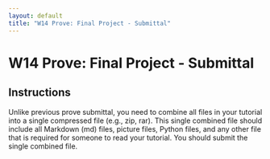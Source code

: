 ```yaml
---
layout: default
title: "W14 Prove: Final Project - Submittal"
---
```


# W14 Prove: Final Project - Submittal
## Instructions
Unlike previous prove submittal, you need to combine all files in your tutorial into a single compressed file (e.g., zip, rar). This single combined file should include all Markdown (md) files, picture files, Python files, and any other file that is required for someone to read your tutorial. You should submit the single combined file.
